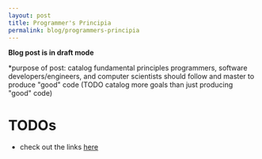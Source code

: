 ```yaml
---
layout: post
title: Programmer's Principia
permalink: blog/programmers-principia
---
```

**Blog post is in draft mode**

*purpose of post: catalog fundamental principles programmers, software developers/engineers, and computer scientists should follow and master to produce "good" code (TODO catalog more goals than just producing "good" code)

# TODOs
- check out the links [here](https://www.reddit.com/r/learnprogramming/comments/2q214u/if_you_were_to_make_a_list_of_all_the_various/)